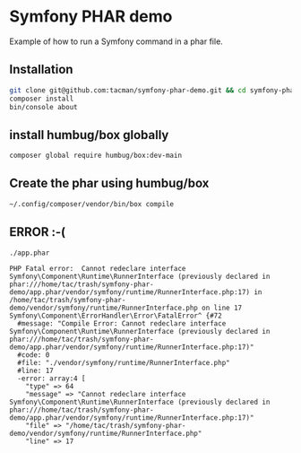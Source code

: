 # Symfony PHAR demo

Example of how to run a Symfony command in a phar file.

## Installation

```bash
git clone git@github.com:tacman/symfony-phar-demo.git && cd symfony-phar-demo
composer install
bin/console about
```

## install humbug/box globally

```bash
composer global require humbug/box:dev-main
```

## Create the phar using humbug/box

```bash
~/.config/composer/vendor/bin/box compile
```

## ERROR :-(

```bash
./app.phar
```

```
PHP Fatal error:  Cannot redeclare interface Symfony\Component\Runtime\RunnerInterface (previously declared in phar:///home/tac/trash/symfony-phar-demo/app.phar/vendor/symfony/runtime/RunnerInterface.php:17) in /home/tac/trash/symfony-phar-demo/vendor/symfony/runtime/RunnerInterface.php on line 17
Symfony\Component\ErrorHandler\Error\FatalError^ {#72
  #message: "Compile Error: Cannot redeclare interface Symfony\Component\Runtime\RunnerInterface (previously declared in phar:///home/tac/trash/symfony-phar-demo/app.phar/vendor/symfony/runtime/RunnerInterface.php:17)"
  #code: 0
  #file: "./vendor/symfony/runtime/RunnerInterface.php"
  #line: 17
  -error: array:4 [
    "type" => 64
    "message" => "Cannot redeclare interface Symfony\Component\Runtime\RunnerInterface (previously declared in phar:///home/tac/trash/symfony-phar-demo/app.phar/vendor/symfony/runtime/RunnerInterface.php:17)"
    "file" => "/home/tac/trash/symfony-phar-demo/vendor/symfony/runtime/RunnerInterface.php"
    "line" => 17
```



